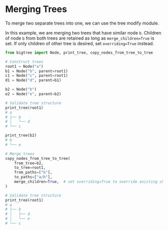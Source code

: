 # Merging Trees

To merge two separate trees into one, we can use the tree modify module.

In this example, we are merging two trees that have similar node `b`.
Children of node `b` from both trees are retained as long as `merge_children=True` is set.
If only children of other tree is desired, set `overriding=True` instead.

```python
from bigtree import Node, print_tree, copy_nodes_from_tree_to_tree

# Construct trees
root1 = Node("a")
b1 = Node("b", parent=root1)
c1 = Node("c", parent=root1)
d1 = Node("d", parent=b1)

b2 = Node("b")
e2 = Node("e", parent=b2)

# Validate tree structure
print_tree(root1)
# a
# ├── b
# │   └── d
# └── c

print_tree(b2)
# b
# └── e

# Merge trees
copy_nodes_from_tree_to_tree(
    from_tree=b2,
    to_tree=root1,
    from_paths=["b"],
    to_paths=["a/b"],
    merge_children=True,  # set overriding=True to override existing children
)

# Validate tree structure
print_tree(root1)
# a
# ├── b
# │   ├── d
# │   └── e
# └── c
```
